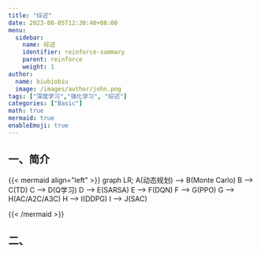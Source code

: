 ```yaml
---
title: "综述"
date: 2023-08-05T12:30:40+08:00
menu:
  sidebar:
    name: 综述
    identifier: reinforce-summary
    parent: reinforce
    weight: 1
author:
  name: biubiobiu
  image: /images/author/john.png
tags: ["深度学习","强化学习", "综述"]
categories: ["Basic"]
math: true
mermaid: true
enableEmoji: true
---
```


## 一、简介

{{< mermaid align="left" >}}
graph LR;
    A(动态规划) --> B(Monte Carlo)
    B --> C(TD)
    C --> D(Q学习)
    D --> E(SARSA)
    E --> F(DQN)
    F --> G(PPO)
    G --> H(AC/A2C/A3C)
    H --> I(DDPG)
    I --> J(SAC)

{{< /mermaid >}}

## 二、

